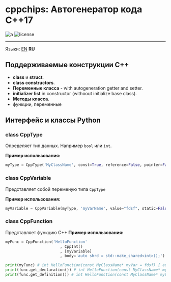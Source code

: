 # cppchips: Автогенератор кода C++17

![a](https://img.shields.io/github/commit-activity/y/eSkry/cppchips?style=flat-square) ![license](https://img.shields.io/github/license/eSkry/cppchips?style=flat-square)

--------------------------------------

Языки: [EN](../README.md) **RU**


## Поддерживаемые конструкции C++
- **class** и **struct**.
- **class constructors**.
- **Переменные класса** - with autogeneration getter and setter.
- **initializer list** in constructor (withoout initialize base class).
- **Методы класса**.
- функции, переменные


## Интерфейс и классы Python

### class CppType
Определяет тип данных. Например `bool` или `int`.

**Пример использования:**
```python
myType = CppType('MyClassName', const=True, reference=False, pointer=False, rvalue_ref=False)
```


### class CppVariable
Представляет собой переменую типа `CppType`

**Пример использования:**
```python
myVariable = CppVariable(myType, 'myVarName', value="fdsf", static=False)
```

### class CppFunction

Представляет функцию С++
**Пример использования:**
```python
myFunc = CppFunction('HelloFunction'
                        , CppInt()
                        , [myVariable]
                        , body='auto shrd = std::make_shared<int>();')

print(myFunc) # int HelloFunction(const MyClassName* myVar = fdsf) { auto shrd = std::make_shared<int>(); }
print(func.get_declaration()) # int HelloFunction(const MyClassName* myVar = fdsf);
print(func.get_definition()) # int HelloFunction(const MyClassName* myVar = fdsf) { auto shrd = std::make_shared<int>(); }
```